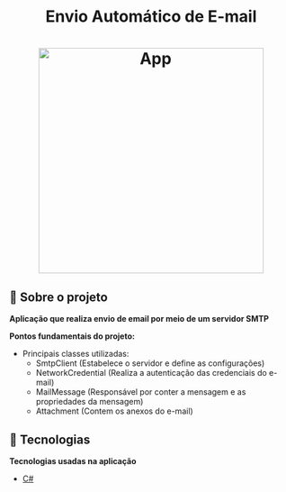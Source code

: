 <h1 align="center">
Envio Automático de E-mail
</h1>

<h1 align="center">
<img src="" alt="App" height="400">
<br>
</h1>

## 📖 Sobre o projeto

**Aplicação que realiza envio de email por meio de um servidor SMTP**



**Pontos fundamentais do projeto:**

- Principais classes utilizadas:
    - SmtpClient (Estabelece o servidor e define as configurações)
    - NetworkCredential (Realiza a autenticação das credenciais do e-mail)
    - MailMessage (Responsável por conter a mensagem e as propriedades da mensagem)
    - Attachment (Contem os anexos do e-mail)
    


## 🤖 Tecnologias

**Tecnologias usadas na aplicação**

- [C#](https://docs.microsoft.com/pt-br/dotnet/csharp/)
